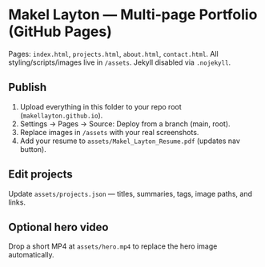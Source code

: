 # Makel Layton — Multi‑page Portfolio (GitHub Pages)

Pages: `index.html`, `projects.html`, `about.html`, `contact.html`.
All styling/scripts/images live in `/assets`. Jekyll disabled via `.nojekyll`.

## Publish
1. Upload everything in this folder to your repo root (`makellayton.github.io`).
2. Settings → Pages → Source: Deploy from a branch (main, root).
3. Replace images in `/assets` with your real screenshots.
4. Add your resume to `assets/Makel_Layton_Resume.pdf` (updates nav button).

## Edit projects
Update `assets/projects.json` — titles, summaries, tags, image paths, and links.

## Optional hero video
Drop a short MP4 at `assets/hero.mp4` to replace the hero image automatically.
